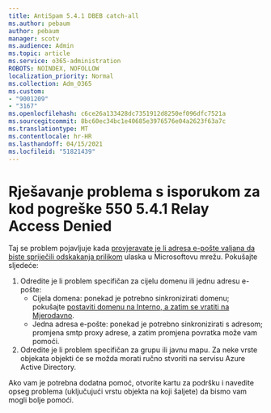 ```yaml
---
title: AntiSpam 5.4.1 DBEB catch-all
ms.author: pebaum
author: pebaum
manager: scotv
ms.audience: Admin
ms.topic: article
ms.service: o365-administration
ROBOTS: NOINDEX, NOFOLLOW
localization_priority: Normal
ms.collection: Adm_O365
ms.custom:
- "9001209"
- "3167"
ms.openlocfilehash: c6ce26a133428dc7351912d8250ef096dfc7521a
ms.sourcegitcommit: 8bc60ec34bc1e40685e3976576e04a2623f63a7c
ms.translationtype: MT
ms.contentlocale: hr-HR
ms.lasthandoff: 04/15/2021
ms.locfileid: "51821439"
---
```

# <a name="fix-delivery-issues-for-error-code-550-541-relay-access-denied"></a>Rješavanje problema s isporukom za kod pogreške 550 5.4.1 Relay Access Denied

Taj se problem pojavljuje kada [provjeravate je li adresa e-pošte valjana da biste spriječili odskakanja prilikom](https://docs.microsoft.com/exchange/mail-flow-best-practices/use-directory-based-edge-blocking) ulaska u Microsoftovu mrežu. Pokušajte sljedeće:

1. Odredite je li problem specifičan za cijelu domenu ili jednu adresu e-pošte:
    - Cijela domena: ponekad je potrebno sinkronizirati domenu; pokušajte [postaviti domenu na Interno, a zatim se vratiti na Mjerodavno](https://docs.microsoft.com/exchange/mail-flow-best-practices/manage-accepted-domains/manage-accepted-domains).
    - Jedna adresa e-pošte: ponekad je potrebno sinkronizirati s adresom; promjena smtp proxy adrese, a zatim promjena povratka može vam pomoći.
2. Odredite je li problem specifičan za grupu ili javnu mapu. Za neke vrste objekata objekti će se možda morati ručno stvoriti na servisu Azure Active Directory.

Ako vam je potrebna dodatna pomoć, otvorite kartu za podršku i navedite opseg problema (uključujući vrstu objekta na koji šaljete) da bismo vam mogli bolje pomoći.